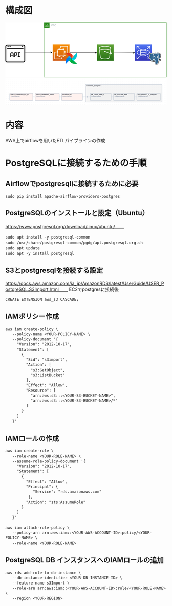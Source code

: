 # 構成図
![構成図](https://github.com/rikunisikawa/AirflowEtlOnAws/blob/main/diagram.png)
![AirflowDag](https://github.com/rikunisikawa/AirflowEtlOnAws/blob/main/dag.png)
# 内容
AWS上でairflowを用いたETLパイプラインの作成

# PostgreSQLに接続するための手順
## Airflowでpostgresqlに接続するために必要
```
sudo pip install apache-airflow-providers-postgres
```

## PostgreSQLのインストールと設定（Ubuntu）
https://www.postgresql.org/download/linux/ubuntu/　　
```
sudo apt install -y postgresql-common　　
sudo /usr/share/postgresql-common/pgdg/apt.postgresql.org.sh　　
sudo apt update　　
sudo apt -y install postgresql　　
```
## S3とpostgresqlを接続する設定
https://docs.aws.amazon.com/ja_jp/AmazonRDS/latest/UserGuide/USER_PostgreSQL.S3Import.html　　
EC2でpostgresに接続後　　
```
CREATE EXTENSION aws_s3 CASCADE;
```
## IAMポリシー作成
```
aws iam create-policy \
   --policy-name <YOUR-POLICY-NAME> \
   --policy-document '{
     "Version": "2012-10-17",
     "Statement": [
       {
         "Sid": "s3import",
         "Action": [
           "s3:GetObject",
           "s3:ListBucket"
         ],
         "Effect": "Allow",
         "Resource": [
           "arn:aws:s3:::<YOUR-S3-BUCKET-NAME>", 
           "arn:aws:s3:::<YOUR-S3-BUCKET-NAME>/*"
         ] 
       }
     ] 
   }'
```

## IAMロールの作成
```
aws iam create-role \
   --role-name <YOUR-ROLE-NAME> \
   --assume-role-policy-document '{
     "Version": "2012-10-17",
     "Statement": [
       {
         "Effect": "Allow",
         "Principal": {
            "Service": "rds.amazonaws.com"
          },
         "Action": "sts:AssumeRole"
       }
     ] 
   }'

aws iam attach-role-policy \
   --policy-arn arn:aws:iam::<YOUR-AWS-ACCOUNT-ID>:policy/<YOUR-POLICY-NAME> \
   --role-name <YOUR-ROLE-NAME>
```
## PostgreSQL DB インスタンスへのIAMロールの追加
```
aws rds add-role-to-db-instance \
   --db-instance-identifier <YOUR-DB-INSTANCE-ID> \
   --feature-name s3Import \
   --role-arn arn:aws:iam::<YOUR-AWS-ACCOUNT-ID>:role/<YOUR-ROLE-NAME> \
   --region <YOUR-REGION>
```
